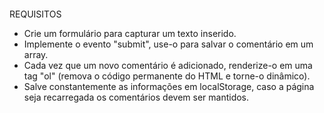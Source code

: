 ####
  REQUISITOS
  - Crie um formulário para capturar um texto inserido.
  - Implemente o evento "submit", use-o para salvar o comentário em um array.
  - Cada vez que um novo comentário é adicionado, renderize-o em uma tag "ol" (remova o código permanente do HTML e torne-o dinâmico).
  - Salve constantemente as informações em localStorage, caso a página seja recarregada os comentários devem ser mantidos.
#####